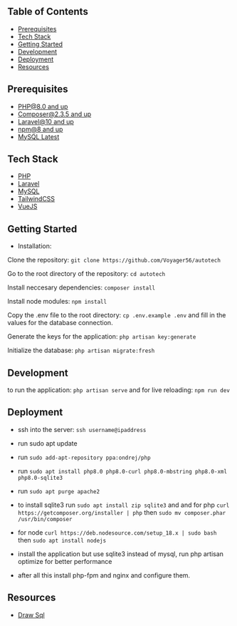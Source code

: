 ## Table of Contents

-   [Prerequisites](#prerequisites)
-   [Tech Stack](#tech-stack)
-   [Getting Started](#getting-started)
-   [Development](#development)
-   [Deployment](#deployment)
-   [Resources](#resources)

## Prerequisites

-   [PHP@8.0 and up ](https://www.php.net/downloads)
-   [Composer@2.3.5 and up ](https://getcomposer.org/download/)
-   [Laravel@10 and up](https://laravel.com/docs/7.x/installation)
-   [npm@8 and up](https://nodejs.org/en/download/)
-   [MySQL Latest](https://www.mysql.com/downloads/)

## Tech Stack

-   [PHP](https://www.php.net/)
-   [Laravel](https://laravel.com/)
-   [MySQL](https://www.mysql.com/)
-   [TailwindCSS](https://tailwindcss.com/)
-   [VueJS](https://vuejs.org/)

## Getting Started

-   Installation:

Clone the repository: `git clone https://github.com/Voyager56/autotech`

Go to the root directory of the repository: `cd autotech`

Install neccesary dependencies: `composer install`

Install node modules: `npm install`

Copy the .env file to the root directory: `cp .env.example .env`
and fill in the values for the database connection.

Generate the keys for the application: `php artisan key:generate`

Initialize the database: `php artisan migrate:fresh`

## Development

to run the application: `php artisan serve`
and for live reloading: `npm run dev`

## Deployment

-   ssh into the server: `ssh username@ipaddress`
-   run sudo apt update
-   run `sudo add-apt-repository ppa:ondrej/php`
-   run `sudo apt install php8.0 php8.0-curl php8.0-mbstring php8.0-xml php8.0-sqlite3`
-   run `sudo apt purge apache2`
-   to install sqlite3 run `sudo apt install zip sqlite3` and and for php `curl https://getcomposer.org/installer | php` then `sudo mv composer.phar /usr/bin/composer`
-   for node `curl https://deb.nodesource.com/setup_18.x | sudo bash ` then `sudo apt install nodejs`

-   install the application but use sqlite3 instead of mysql, run php artisan optimize for better performance

-   after all this install php-fpm and nginx and configure them.

## Resources

-   [Draw Sql](https://drawsql.app/teams/l-37/diagrams/autotech)
